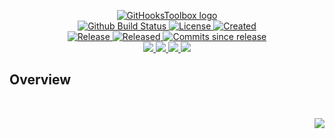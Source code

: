 <!-- markdownlint-disable -->
<p align="center">
    <a href="https://github.com/GitHooksToolbox/">
        <img src="https://cdn.wolfsoftware.com/assets/images/github/organisations/githookstoolbox/black-and-white-circle-256.png" alt="GitHooksToolbox logo" />
    </a>
    <br />
    <a href="https://github.com/GitHooksToolbox/pre-commit-template/actions/workflows/cicd.yml">
        <img src="https://img.shields.io/github/actions/workflow/status/GitHooksToolbox/pre-commit-template/cicd.yml?branch=master&label=build%20status&style=for-the-badge" alt="Github Build Status" />
    </a>
    <a href="https://github.com/GitHooksToolbox/pre-commit-template/blob/main/LICENSE.md">
        <img src="https://img.shields.io/github/license/GitHooksToolbox/pre-commit-template?color=blue&label=License&style=for-the-badge" alt="License">
    </a>
    <a href="https://github.com/GitHooksToolbox/pre-commit-template">
        <img src="https://img.shields.io/github/created-at/GitHooksToolbox/pre-commit-template?color=blue&label=Created&style=for-the-badge" alt="Created">
    </a>
    <br />
    <a href="https://github.com/GitHooksToolbox/pre-commit-template/releases/latest">
        <img src="https://img.shields.io/github/v/release/GitHooksToolbox/pre-commit-template?color=blue&label=Latest%20Release&style=for-the-badge" alt="Release">
    </a>
    <a href="https://github.com/GitHooksToolbox/pre-commit-template/releases/latest">
        <img src="https://img.shields.io/github/release-date/GitHooksToolbox/pre-commit-template?color=blue&label=Released&style=for-the-badge" alt="Released">
    </a>
    <a href="https://github.com/GitHooksToolbox/pre-commit-template/releases/latest">
        <img src="https://img.shields.io/github/commits-since/GitHooksToolbox/pre-commit-template/latest.svg?color=blue&style=for-the-badge" alt="Commits since release">
    </a>
    <br />
    <a href="https://github.com/GitHooksToolbox/pre-commit-template/blob/master/.github/CODE_OF_CONDUCT.md">
        <img src="https://img.shields.io/badge/Code%20of%20Conduct-blue?style=for-the-badge" />
    </a>
    <a href="https://github.com/GitHooksToolbox/pre-commit-template/blob/master/.github/CONTRIBUTING.md">
        <img src="https://img.shields.io/badge/Contributing-blue?style=for-the-badge" />
    </a>
    <a href="https://github.com/GitHooksToolbox/pre-commit-template/blob/master/.github/SECURITY.md">
        <img src="https://img.shields.io/badge/Report%20Security%20Concern-blue?style=for-the-badge" />
    </a>
    <a href="https://github.com/GitHooksToolbox/pre-commit-template/issues">
        <img src="https://img.shields.io/badge/Get%20Support-blue?style=for-the-badge" />
    </a>
</p>

## Overview

<br />
<p align="right"><a href="https://wolfsoftware.com/"><img src="https://img.shields.io/badge/Created%20by%20Wolf%20on%20behalf%20of%20Wolf%20Software-blue?style=for-the-badge" /></a></p>
